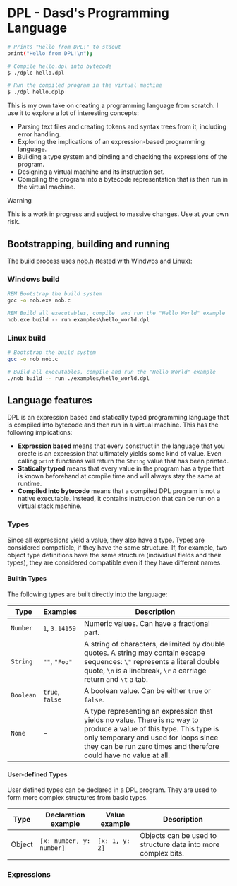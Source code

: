 # DPL - Dasd's Programming Language

```bash filename="hello.dpl"
# Prints "Hello from DPL!" to stdout
print("Hello from DPL!\n");
```

```bash
# Compile hello.dpl into bytecode
$ ./dplc hello.dpl

# Run the compiled program in the virtual machine
$ ./dpl hello.dplp
```

This is my own take on creating a programming language from scratch. I use it to explore a lot of interesting concepts:

- Parsing text files and creating tokens and syntax trees from it, including error handling.
- Exploring the implications of an expression-based programming language.
- Building a type system and binding and checking the expressions of the program.
- Designing a virtual machine and its instruction set.
- Compiling the program into a bytecode representation that is then run in the virtual machine.

> [!WARNING]
> This is a work in progress and subject to massive changes. Use at your own risk.

## Bootstrapping, building and running

The build process uses [nob.h](https://github.com/tsoding/musializer/blob/master/src/nob.h) (tested with Windwos and Linux):

### Windows build

```cmd
REM Bootstrap the build system
gcc -o nob.exe nob.c

REM Build all executables, compile  and run the "Hello World" example
nob.exe build -- run examples\hello_world.dpl
```

### Linux build

```bash
# Bootstrap the build system
gcc -o nob nob.c

# Build all executables, compile and run the "Hello World" example
./nob build -- run ./examples/hello_world.dpl
```

## Language features

DPL is an expression based and statically typed programming language that is compiled into bytecode and then run in a virtual machine. This has the following implications:

* **Expression based** means that every construct in the language that you create is an expression that ultimately yields some kind of value. Even calling `print` functions will return the `String` value that has been printed.
* **Statically typed** means that every value in the program has a type that is known beforehand at compile time and will always stay the same at runtime.
* **Compiled into bytecode** means that a compiled DPL program is not a native executable. Instead, it contains instruction that can be run on a virtual stack machine.
 
### Types

Since all expressions yield a value, they also have a type. Types are considered compatible, if they have the same structure. If, for example, two object type definitions have the same structure (individual fields and their types), they are considered compatible even if they have different names.

#### Builtin Types

The following types are built directly into the language:

| Type      | Examples        | Description                                                                                                                                                                                                                        |
| --------- | --------------- | ---------------------------------------------------------------------------------------------------------------------------------------------------------------------------------------------------------------------------------- |
| `Number`  | `1`, `3.14159`  | Numeric values. Can have a fractional part.                                                                                                                                                                                        |
| `String`  | `""`, `"Foo"`   | A string of characters, delimited by double quotes. A string may contain escape sequences: `\"` represents a literal double quote, `\n` is a linebreak, `\r` a carriage return and `\t` a tab.                                     |
| `Boolean` | `true`, `false` | A boolean value. Can be either `true` or `false`.                                                                                                                                                                                  |
| `None`    | -               | A type representing an expression that yields no value. There is no way to produce a value of this type. This type is only temporary and used for loops since they can be run zero times and therefore could have no value at all. |

#### User-defined Types

User defined types can be declared in a DPL program. They are used to form more complex structures from basic types.

| Type   | Declaration example      | Value example  | Description                                                   |
| ------ | ------------------------ | -------------- | ------------------------------------------------------------- |
| Object | `[x: number, y: number]` | `[x: 1, y: 2]` | Objects can be used to structure data into more complex bits. |

### Expressions

